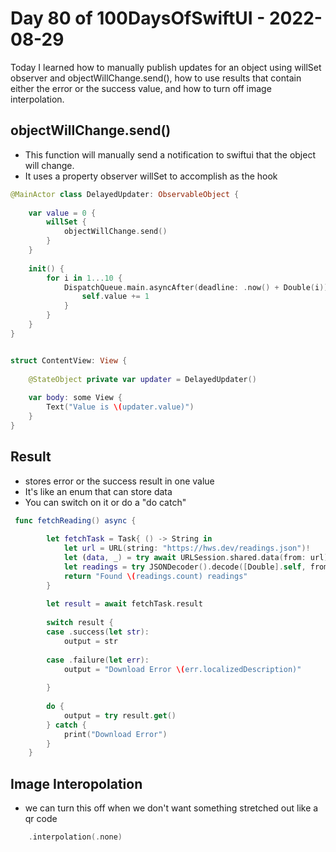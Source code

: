 # Day 80 of 100DaysOfSwiftUI - 2022-08-29

Today I learned how to manually publish updates for an object using willSet observer and objectWillChange.send(), how to use results that contain either the error or the success value, and how to turn off image interpolation.

## objectWillChange.send()

- This function will manually send a notification to swiftui that the object will change.  
- It uses a property observer willSet to accomplish as the hook

```swift
@MainActor class DelayedUpdater: ObservableObject {
    
    var value = 0 {
        willSet {
            objectWillChange.send()
        }
    }
    
    init() {
        for i in 1...10 {
            DispatchQueue.main.asyncAfter(deadline: .now() + Double(i)) {
                self.value += 1
            }
        }
    }
}


struct ContentView: View {
    
    @StateObject private var updater = DelayedUpdater()
    
    var body: some View {
        Text("Value is \(updater.value)")
    }
}
```

## Result

- stores error or the success result in one value
- It's like an enum that can store data
- You can switch on it or do a "do catch"

```swift
 func fetchReading() async {
        
        let fetchTask = Task{ () -> String in
            let url = URL(string: "https://hws.dev/readings.json")!
            let (data, _) = try await URLSession.shared.data(from: url)
            let readings = try JSONDecoder().decode([Double].self, from: data)
            return "Found \(readings.count) readings"
        }
        
        let result = await fetchTask.result
        
        switch result {
        case .success(let str):
            output = str
        
        case .failure(let err):
            output = "Download Error \(err.localizedDescription)"
            
        }
        
        do {
            output = try result.get()
        } catch {
            print("Download Error")
        }
    }
```

## Image Interopolation

- we can turn this off when we don't want something stretched out like a qr code

```swift
    .interpolation(.none)    

```
